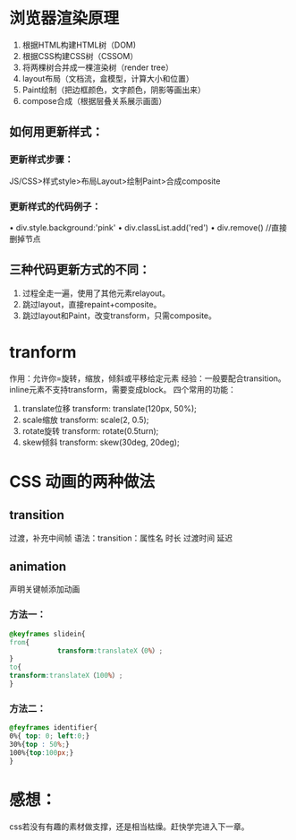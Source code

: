 # 浏览器渲染原理
1. 根据HTML构建HTML树（DOM)
2. 根据CSS构建CSS树（CSSOM）
3. 将两棵树合并成一棵渲染树（render tree）
4. layout布局（文档流，盒模型，计算大小和位置）
5. Paint绘制（把边框颜色，文字颜色，阴影等画出来）
6. compose合成（根据层叠关系展示画面）
## 如何用更新样式：
### 更新样式步骤：
JS/CSS>样式style>布局Layout>绘制Paint>合成composite
### 更新样式的代码例子：
• div.style.background:'pink'
• div.classList.add('red') 
• div.remove()  //直接删掉节点
## 三种代码更新方式的不同：
1. 过程全走一遍，使用了其他元素relayout。
2. 跳过layout，直接repaint+composite。
3. 跳过layout和Paint，改变transform，只需composite。

# tranform
作用：允许你=旋转，缩放，倾斜或平移给定元素
经验：一般要配合transition。inline元素不支持transform，需要变成block。
四个常用的功能：
1. translate位移
transform: translate(120px, 50%);
2. scale缩放
transform: scale(2, 0.5);
3. rotate旋转
transform: rotate(0.5turn);
4. skew倾斜
transform: skew(30deg, 20deg);

# CSS 动画的两种做法
## transition
过渡，补充中间帧
语法：transition：属性名 时长 过渡时间 延迟
## animation
声明关键帧添加动画
### 方法一：
```css
@keyframes slidein{
from{
            transform:translateX（0%）;
}
to{
transform:translateX（100%）;
}
```
### 方法二：
```css
@feyframes identifier{
0%{ top: 0; left:0;}
30%{top : 50%;}
100%{top:100px;}
}
```
# 感想：
css若没有有趣的素材做支撑，还是相当枯燥。赶快学完进入下一章。